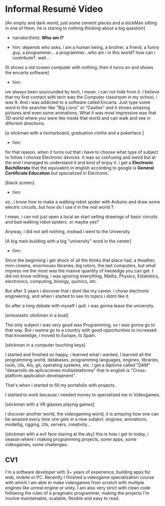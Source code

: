 # Informal Resumé Video
[An empty and dark world, just some cement pieces and a stickMan sitting in one of them, he is staring to nothing thinking about a big question]

- narrator(him): **Who am i?**

- him: depends who asks, i am a human being, a brother, a friend, a funny guy, a programmer...
a programmer...who am i in this world? how can i contribute?. well...

[It shows a old screen computer with nothing, then it turns on and shows the encarta software]
- him:

 ive always been sourounded by tech, i mean, i can not hide from it.
I believe that my first contact with tech was the Computer classroom in my school, i was 9. And i was addicted to a software called Encarta. Just type some word in the searcher like "Big Lions" or "Castles" and it shows amazing pictures and even some animations. What it was most impressive was that 3D world where you were like inside that world and can walk and see in diferrent directions.

[a stickman with  a mortarboard, graduation clothe and a pokerface ]

- him:

for that reason, when it turns out that i have to choose what type of subject to follow I choose Electronic devices. It was so confusing and weird but at the end I managed to understand it and kind of enjoy it.
i get a  **Electronic Bachillerato** that the equivalent in english according to google is **General Certificate Education** but specialized in Electronic. 

[black screen]

- him:

so...i know how to make a walking robot spider with Arduino and draw some electric circuits, but how do I use it in the real world ?.

I mean, i can not just open a local an start selling drawings of basic circuits and bad walking robot spiders. or maybe yes?

Anyway, i did not sell nothing, instead i went to the University. 

[A big main building with a big "university" word in the center]

- him:

Since the beginning i get shock of all the thinks that place had, a theather, mini-cinema, enormoues libraries, big rotors, the last computers, but what impress me the most was the masive quantity of kwoledge you can get. I did not know nothing, i was ignoring everything, Maths, Physics, Estatistics, electronics, computing, biology, quimics, etc. 

But after 3 years i discover that i dont like my career. i chose electronic engineering, and when i started to see its topics i didnt like it. 

So after a long debate with myself i quit. i was gonna leave the university.

[entusiastic stickman in a boat]

The only subject i was very good was Programming, so i was gonna go to that way. But i wanna go to a country with good opportunities to increased that knowledge, i moved to Europe, to Spain.

[stickman in a computer touching keys]

I started and finished so happy, i learned what i wanted, I learned all the programming world, databases, programming languages, engines, libraries, tools, UIs, AIs, git, operating systems, etc. 
I get a diploma called "DAM" "desarrollo de aplicaciones multiplataforma" that in english is "Cross-platform application development".

That's when i started to fill my portafolio with projects.

I started to work because i needed money to specialized me in Videogames.

[stickman with a VR glasses playing games]

I discover another world, the videogaming world, it is amazing how one can be amazed every time one gets in a new subject.
engines, animations, modellig, rigging, UIs, servers, creativity...

[stickman with a evil face staring at the sky]
this is how i get to today, i season where i making programming projects, some apps, some videogames, some challenges. 

## CV1
I'm a software developer with 3+ years of experience, building apps for web, mobile or PC. Recently I finished a videogame specialization course with which I am able to make videogames from scratch with multiple engines like unreal engine or unity.
I am also very strict with clean code following the rules of a pragmatic programmer, making the projects I'm involve maintainable, scalable, flexible and easy to read.